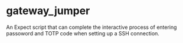 # gateway_jumper
An Expect script that can complete the interactive process of entering passoword and TOTP code when setting up a SSH connection.
